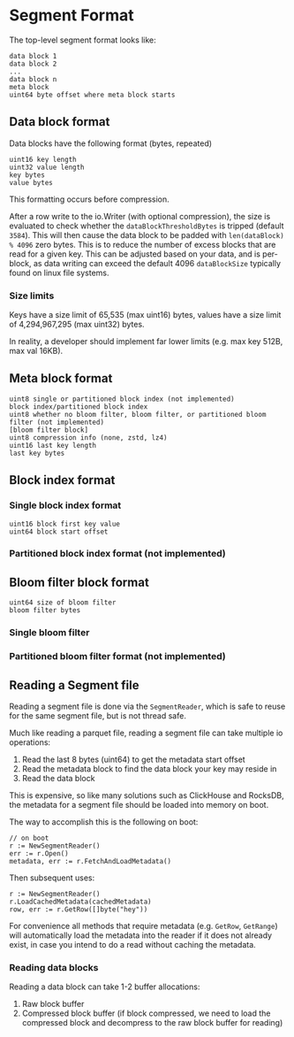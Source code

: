 # Segment Format

The top-level segment format looks like:

```
data block 1
data block 2
...
data block n
meta block
uint64 byte offset where meta block starts
```

## Data block format

Data blocks have the following format (bytes, repeated)

```
uint16 key length
uint32 value length
key bytes
value bytes
```

This formatting occurs before compression.

After a row write to the io.Writer (with optional compression), the size is evaluated to check whether the `dataBlockThresholdBytes` is tripped (default `3584`). This will then cause the data block to be padded with `len(dataBlock) % 4096` zero bytes. This is to reduce the number of excess blocks that are read for a given key. This can be adjusted based on your data, and is per-block, as data writing can exceed the default 4096 `dataBlockSize` typically found on linux file systems.

### Size limits

Keys have a size limit of 65,535 (max uint16) bytes, values have a size limit of 4,294,967,295 (max uint32) bytes.

In reality, a developer should implement far lower limits (e.g. max key 512B, max val 16KB).

## Meta block format

```
uint8 single or partitioned block index (not implemented)
block index/partitioned block index
uint8 whether no bloom filter, bloom filter, or partitioned bloom filter (not implemented)
[bloom filter block]
uint8 compression info (none, zstd, lz4)
uint16 last key length
last key bytes
```

## Block index format

### Single block index format

```
uint16 block first key value
uint64 block start offset
```

### Partitioned block index format (not implemented)

## Bloom filter block format

```
uint64 size of bloom filter
bloom filter bytes
```

### Single bloom filter

### Partitioned bloom filter format (not implemented)

## Reading a Segment file

Reading a segment file is done via the `SegmentReader`, which is safe to reuse for the same segment file, but is not thread safe.

Much like reading a parquet file, reading a segment file can take multiple io operations:
1. Read the last 8 bytes (uint64) to get the metadata start offset
2. Read the metadata block to find the data block your key may reside in
3. Read the data block

This is expensive, so like many solutions such as ClickHouse and RocksDB, the metadata for a segment file should be loaded into memory on boot.

The way to accomplish this is the following on boot:

```
// on boot
r := NewSegmentReader()
err := r.Open()
metadata, err := r.FetchAndLoadMetadata()
```

Then subsequent uses:

```
r := NewSegmentReader()
r.LoadCachedMetadata(cachedMetadata)
row, err := r.GetRow([]byte("hey"))
```

For convenience all methods that require metadata (e.g. `GetRow`, `GetRange`) will automatically load the metadata into the reader if it does not already exist, in case you intend to do a read without caching the metadata.

### Reading data blocks

Reading a data block can take 1-2 buffer allocations:
1. Raw block buffer
2. Compressed block buffer (if block compressed, we need to load the compressed block and decompress to the raw block buffer for reading)